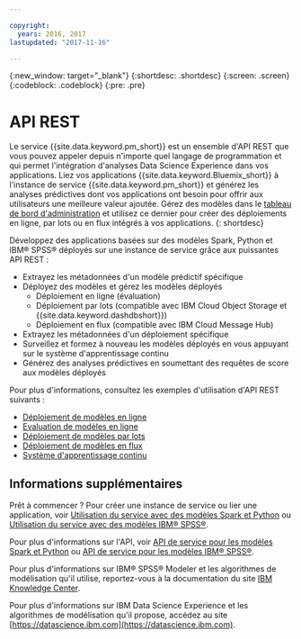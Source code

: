 ```yaml
---

copyright:
  years: 2016, 2017
lastupdated: "2017-11-16"

---
```


{:new_window: target="_blank"}
{:shortdesc: .shortdesc}
{:screen: .screen}
{:codeblock: .codeblock}
{:pre: .pre}

# API REST

Le service {{site.data.keyword.pm_short}} est un ensemble d'API REST que vous pouvez appeler depuis n'importe quel langage de programmation et qui permet l'intégration d'analyses Data Science
Experience dans vos applications. Liez vos applications {{site.data.keyword.Bluemix_short}} à l'instance de service {{site.data.keyword.pm_short}} et générez les analyses prédictives dont vos applications ont besoin pour offrir aux utilisateurs une meilleure valeur ajoutée. Gérez
des modèles dans le [tableau de bord d'administration](pm_service_ui_spark.html) et utilisez ce dernier pour créer des déploiements en ligne, par lots ou en flux intégrés à vos
applications.
{: shortdesc}

Développez des applications basées sur des modèles Spark, Python et IBM® SPSS® déployés sur une instance de service grâce aux puissantes API REST [](https://watson-ml-api.mybluemix.net/) :

*  Extrayez les métadonnées d'un modèle prédictif spécifique
*  Déployez des modèles et gérez les modèles déployés
    *  Déploiement en ligne (évaluation)
    *  Déploiement par lots (compatible avec IBM Cloud Object Storage et {{site.data.keyword.dashdbshort}})
    *  Déploiement en flux (compatible avec IBM Cloud Message Hub)
*  Extrayez les métadonnées d'un déploiement spécifique
*  Surveillez et formez à nouveau les modèles déployés en vous appuyant sur le système d'apprentissage continu
*  Générez des analyses prédictives en soumettant des requêtes de score aux modèles déployés

Pour plus d'informations, consultez les exemples d'utilisation d'API REST suivants :

*  [Déploiement de modèles en ligne](pm_service_api_spark_online.html)
*  [Evaluation de modèles en ligne](pm_service_api_develop_score.html)
*  [Déploiement de modèles par lots](pm_service_api_spark_batch.html)
*  [Déploiement de modèles en flux](pm_service_api_spark_streaming.html)
*  [Système d'apprentissage continu](pm_service_api_spark_learning_system.html)

## Informations supplémentaires

Prêt à commencer ? Pour créer une instance de service ou lier une application, voir [Utilisation du service avec des modèles Spark et Python](using_pm_service_dsx.html) ou [Utilisation du service avec des modèles IBM® SPSS®](using_pm_service.html).

Pour plus d'informations sur l'API, voir [API de service pour les modèles Spark et Python](pm_service_api_spark.html) ou [API de service pour les modèles IBM® SPSS®](pm_service_api_spss.html).

Pour plus d'informations sur IBM® SPSS® Modeler et les algorithmes de modélisation qu'il utilise, reportez-vous à la documentation du site [IBM Knowledge Center](https://www.ibm.com/support/knowledgecenter/SS3RA7).

Pour plus d'informations sur IBM Data Science Experience et les algorithmes de modélisation qu'il propose, accédez au site [https://datascience.ibm.com](https://datascience.ibm.com).
